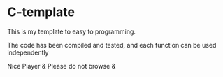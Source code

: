 # C-template
  This is my template to easy to programming.
 
  The code has been compiled and tested, 
  and each function can be used independently

  Nice Player & Please do not browse & 

